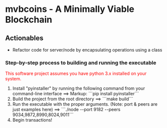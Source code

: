 # mvbcoins - A Minimally Viable Blockchain
<h2>Actionables</h2>
<ul>
  <li>Refactor code for server/node by encapsulating operations using a class</li>
</ul>

<h3>Step-by-step process to building and running the executable</h3>
<p style="color:red;">This software project assumes you have python 3.x installed on your
system.</p>
<ol>
  <li>Install "pyinstaller" by running the following command from your
  command-line interface ==> Markup: ```pip install pyinstaller```</li>
  <li>Build the project from the root directory ==> ```make build```</li>
  <li>Run the executable with the proper arguments. (Note: port & peers are just examples here) ==> ```./node --port
  9182 --peers 9034,9872,8990,8024,9011```</li>
  <li>Begin transactions!</li>
</ol>
